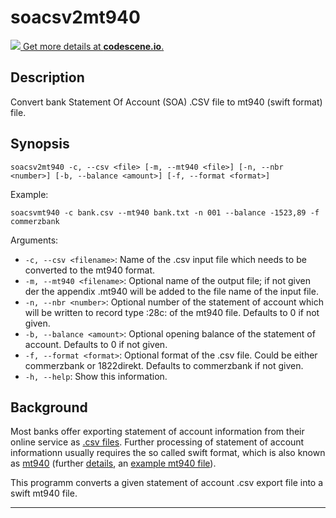 # soacsv2mt940

[![](https://codescene.io/projects/5637/status.svg) Get more details at **codescene.io**.](https://codescene.io/projects/5637/jobs/latest-successful/results)

## Description

Convert bank Statement Of Account (SOA) .CSV file to mt940 (swift format) file.

## Synopsis

    soacsv2mt940 -c, --csv <file> [-m, --mt940 <file>] [-n, --nbr <number>] [-b, --balance <amount>] [-f, --format <format>]

Example:

    soacsvmt940 -c bank.csv --mt940 bank.txt -n 001 --balance -1523,89 -f commerzbank

Arguments:

- `-c, --csv <filename>`: Name of the .csv input file which needs to be converted to the mt940 format.
- `-m, --mt940 <filename>`: Optional name of the output file; if not given der the appendix .mt940 will be added to the file name of the input file.
- `-n, --nbr <number>`: Optional number of the statement of account which will be written to record type :28c: of the mt940 file. Defaults to 0 if not given.
- `-b, --balance <amount>`: Optional opening balance of the statement of account. Defaults to 0 if not given.
- `-f, --format <format>`: Optional format of the .csv file. Could be either commerzbank or 1822direkt. Defaults to commerzbank if not given.
- `-h, --help`: Show this information.

## Background

Most banks offer exporting statement of account information from their online service as [.csv files][1]. Further processing of statement of account informationn usually requires the so called swift format, which is also known as [mt940][2] (further [details][3], an [example mt940 file][4]).

This programm converts a given statement of account .csv export file into a swift mt940 file.

---

[1]:data/test.csv
[2]:http://de.wikipedia.org/wiki/MT940
[3]:data/datenstruktur-mt940-swift.pdf
[4]:data/soamt940_test_template.mt940